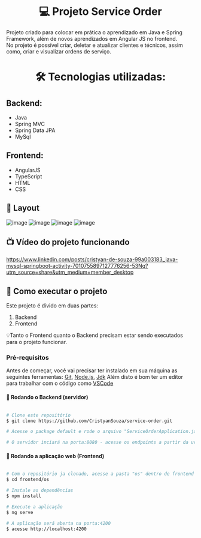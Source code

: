 <h1 align="center"> 💻 Projeto Service Order </h1>

<p>Projeto criado para colocar em prática o aprendizado em Java e Spring Framework, além de novos aprendizados em Angular JS no frontend.<br>
No projeto é possível criar, deletar e atualizar clientes e técnicos, assim como, criar e visualizar ordens de serviço.
</p>

<h1 align="center"> 🛠 Tecnologias utilizadas: </h1>

<h2> Backend: </h2>

- Java
- Spring MVC
- Spring Data JPA
- MySql

<h2> Frontend: </h2>

- AngularJS
- TypeScript
- HTML
- CSS

## 🎨 Layout

![image](https://user-images.githubusercontent.com/104795862/208545052-2db24d19-dda9-4396-99e3-1ea3c1abbbd6.png)
![image](https://user-images.githubusercontent.com/104795862/208545117-6d92c0f1-e5ec-4c9d-8594-2b5659b49949.png)
![image](https://user-images.githubusercontent.com/104795862/208545152-2cf1a916-71a8-49ed-aeab-70704ad0ff23.png)
![image](https://user-images.githubusercontent.com/104795862/208545215-061266e3-d867-409e-b512-c03e7285e0b2.png)


## 📺 Vídeo do projeto funcionando

https://www.linkedin.com/posts/cristyan-de-souza-99a003183_java-mysql-springboot-activity-7010755897127776256-53Nq?utm_source=share&utm_medium=member_desktop

## 🚀 Como executar o projeto

Este projeto é divido em duas partes:
1. Backend 
2. Frontend


💡Tanto o Frontend quanto o Backend precisam estar sendo executados para o projeto funcionar.

### Pré-requisitos

Antes de começar, você vai precisar ter instalado em sua máquina as seguintes ferramentas:
[Git](https://git-scm.com), [Node.js](https://nodejs.org/en/), [Jdk](https://www.oracle.com/eg/java/technologies/downloads/)
Além disto é bom ter um editor para trabalhar com o código como [VSCode](https://code.visualstudio.com/)

#### 🎲 Rodando o Backend (servidor)

```bash

# Clone este repositório
$ git clone https://github.com/CristyanSouza/service-order.git

# Acesse o package default e rode o arquivo "ServiceOrderApplication.java"

# O servidor inciará na porta:8080 - acesse os endpoints a partir da url http://localhost:8080 

```

#### 🧭 Rodando a aplicação web (Frontend)

```bash

# Com o repositório ja clonado, acesse a pasta "os" dentro de frontend
$ cd frontend/os

# Instale as dependências
$ npm install

# Execute a aplicação
$ ng serve

# A aplicação será aberta na porta:4200
$ acesse http://localhost:4200

